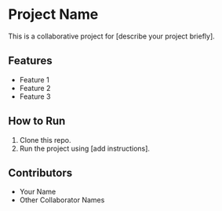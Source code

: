 # Project Name

This is a collaborative project for [describe your project briefly].

## Features
- Feature 1
- Feature 2
- Feature 3

## How to Run
1. Clone this repo.
2. Run the project using [add instructions].

## Contributors
- Your Name
- Other Collaborator Names

